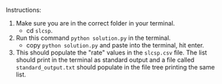 Instructions:

1. Make sure you are in the correct folder in your terminal.
   - cd `slcsp`.
2. Run this command `python solution.py` in the terminal.
   - copy `python solution.py` and paste into the terminal, hit enter.
3. This should populate the "rate" values in the `slcsp.csv` file. The list should print in the terminal as standard output and a file called `standard_output.txt` should populate in the file tree printing the same list.
